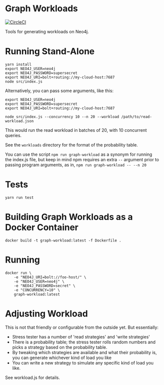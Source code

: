 # Graph Workloads

[![CircleCI](https://circleci.com/gh/moxious/graph-workload.svg?style=svg)](https://circleci.com/gh/moxious/graph-workload)

Tools for generating workloads on Neo4j.

# Running Stand-Alone

```
yarn install
export NEO4J_USER=neo4j
export NEO4J_PASSWORD=supersecret
export NEO4J_URI=bolt+routing://my-cloud-host:7687
node src/index.js
```

Alternatively, you can pass some arguments, like this:

```
export NEO4J_USER=neo4j
export NEO4J_PASSWORD=supersecret
export NEO4J_URI=bolt+routing://my-cloud-host:7687

node src/index.js --concurrency 10 --n 20 --workload /path/to/read-workload.json
```

This would run the read workload in batches of 20, with 10 concurrent queries.

See the `workloads` directory for the format of the probability table.

You can use the script `npm run graph-workload` as a synonym for running the index.js file, but keep in mind npm requires an extra `--` argument prior to passing
program arguments, as in, `npm run graph-workload -- --n 20`

# Tests

```
yarn run test
```

# Building Graph Workloads as a Docker Container

```
docker build -t graph-workload:latest -f Dockerfile . 
```

# Running

```
docker run \
	-e "NEO4J_URI=bolt://foo-host/" \
	-e "NEO4J_USER=neo4j" \
	-e "NEO4J_PASSWORD=secret" \
	-e "CONCURRENCY=10" \
	graph-workload:latest 
```

# Adjusting Workload

This is not that friendly or configurable from the outside yet.  But essentially:

- Stress tester has a number of 'read strategies' and 'write strategies'
- There is a probability table; the stress tester rolls random numbers and picks a strategy
based on the probability table.
- By tweaking which strategies are available and what their probability is,  you can generate
whichever kind of load you like
- You can write a new strategy to simulate any specific kind of load you like.

See workload.js for details.